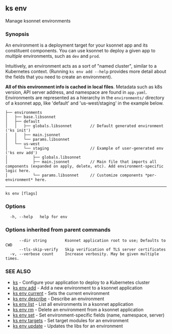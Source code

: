 ## ks env

Manage ksonnet environments

### Synopsis


An environment is a deployment target for your ksonnet app and its constituent
components. You can use ksonnet to deploy a given app to *multiple* environments,
such as `dev` and `prod`.

Intuitively, an environment acts as a sort of "named cluster", similar to a
Kubernetes context. (Running `ks env add --help` provides more detail
about the fields that you need to create an environment).

**All of this environment info is cached in local files**. Metadata such as k8s version, API server address, and namespace are found in `app.yaml`. Environments are
represented as a hierarchy in the `environments/` directory of a ksonnet app, like
'default' and 'us-west/staging' in the example below.

```
├── environments
│   ├── base.libsonnet
│   ├── default
│   │   ├── globals.libsonnet        // Default generated environment ('ks init')
│   │   ├── main.jsonnet
│   │   └── params.libsonnet
│   └── us-west
│       └── staging                  // Example of user-generated env ('ks env add')
│           ├── globals.libsonnet
│           ├── main.jsonnet         // Main file that imports all components (expanded on apply, delete, etc). Add environment-specific logic here.
│           └── params.libsonnet     // Customize components *per-environment* here.
```
----


```
ks env [flags]
```

### Options

```
  -h, --help   help for env
```

### Options inherited from parent commands

```
      --dir string        Ksonnet application root to use; Defaults to CWD
      --tls-skip-verify   Skip verification of TLS server certificates
  -v, --verbose count     Increase verbosity. May be given multiple times.
```

### SEE ALSO

* [ks](ks.md)	 - Configure your application to deploy to a Kubernetes cluster
* [ks env add](ks_env_add.md)	 - Add a new environment to a ksonnet application
* [ks env current](ks_env_current.md)	 - Sets the current environment
* [ks env describe](ks_env_describe.md)	 - Describe an environment
* [ks env list](ks_env_list.md)	 - List all environments in a ksonnet application
* [ks env rm](ks_env_rm.md)	 - Delete an environment from a ksonnet application
* [ks env set](ks_env_set.md)	 - Set environment-specific fields (name, namespace, server)
* [ks env targets](ks_env_targets.md)	 - Set target modules for an environment
* [ks env update](ks_env_update.md)	 - Updates the libs for an environment


